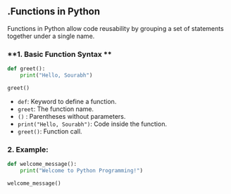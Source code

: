 ## **.Functions in Python**
Functions in Python allow code reusability by grouping a set of statements together under a single name.

### **1. Basic Function Syntax **
```python
def greet():
    print("Hello, Sourabh")

greet()
```

- `def`: Keyword to define a function.
- `greet`: The function name.
- `()` : Parentheses without parameters.
- `print("Hello, Sourabh")`: Code inside the function.
- `greet()`: Function call.

### **2. Example:**
```python
def welcome_message():
    print("Welcome to Python Programming!")

welcome_message()
